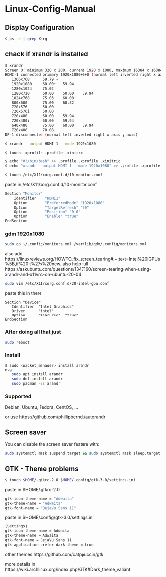 # Linux-Config-Manual

<h2>Display Configuration</h2>

```bash
$ ps -e | grep Xorg
```

<h2>chack if xrandr is installed</h2>

```bash
$ xrandr
Screen 0: minimum 320 x 200, current 1920 x 1080, maximum 16384 x 16384
HDMI-1 connected primary 1920x1080+0+0 (normal left inverted right x axis y axis) 410mm x 230mm
   1366x768      59.79 +
   1920x1080     60.00*   59.94
   1280x1024     75.02
   1280x720      60.00    50.00    59.94
   1024x768      75.03    60.00
   800x600       75.00    60.32
   720x576       50.00
   720x576i      50.00
   720x480       60.00    59.94
   720x480i      60.00    59.94
   640x480       75.00    60.00    59.94
   720x400       70.08
DP-1 disconnected (normal left inverted right x axis y axis)

$ xrandr --output HDMI-1 --mode 1920x1080

$ touch .xprofile .profile .xinitrc

$ echo "#!/bin/bash" >> .profile .xprofile .xinitric
$ echo "xrandr --output HDMI-1 --mode 1920x1080" >> .profile .xprofile .xinitric

$ touch /etc/X11/xorg.conf.d/10-monitor.conf
```
<p>paste in /etc/X11/xorg.conf.d/10-monitor.conf</p>

```bash
Section "Monitor"
    Identifier    "HDMI1" 
    Option        "PreferredMode" "1920x1080"
    Option        "TargetRefresh" "60"
    Option        "Position" "0 0"
    Option        "Enable" "true"
EndSection 
```
<h3>gdm 1920x1080</h3>

```bash
sudo cp ~/.config/monitors.xml /var/lib/gdm/.config/monitors.xml 
```
<p>also add https://linuxreviews.org/HOWTO_fix_screen_tearing#:~:text=Intel%20iGPUs%5B,if%20it%27s%20new. also help full https://askubuntu.com/questions/1347160/screen-tearing-when-using-xrandr-and-x11vnc-on-ubuntu-20-04</p>

```bash
sudo vim /etc/X11/xorg.conf.d/20-intel-gpu.conf
```

<p>paste this in there</p>

```bsah
Section "Device"
   Identifier  "Intel Graphics"
   Driver      "intel"
   Option      "TearFree"  "true"
EndSection
```


<h3>After doing all that just</h3>

```bash
sudo reboot
```
<h3>Install</h3>

```bash
$ sudo <packet_manager> install arandr
e.g
   sudo apt install arandr
   sudo dnf install arandr
   sudo pacman -Ss arandr
```

<h3>Supported</h3>
<p>Debian, Ubuntu, Fedora, CentOS, ...</p>
<p>or use https://github.com/phillipberndt/autorandr</p>

<h2>Screen saver</h2>

<p>You can disable the screen saver feature with:</p>

```bash
sudo systemctl mask suspend.target && sudo systemctl mask sleep.target
```

<h2>GTK - Theme problems</h2>

```bash
$ touch $HOME/.gtkrc-2.0 $HOME/.config/gtk-3.0/settings.ini
```

<p>paste in $HOME/.gtkrc-2.0</p>

```bash
gtk-icon-theme-name = "Adwaita"
gtk-theme-name = "Adwaita"
gtk-font-name = "DejaVu Sans 11"
```

<p>paste in $HOME/.config/gtk-3.0/settings.ini</p>

```bash
[Settings]
gtk-icon-theme-name = Adwaita
gtk-theme-name = Adwaita
gtk-font-name = DejaVu Sans 11
gtk-application-prefer-dark-theme = true
```
<p>other themes https://github.com/catppuccin/gtk</p>
<p>more details in https://wiki.archlinux.org/index.php/GTK#Dark_theme_variant</p>


